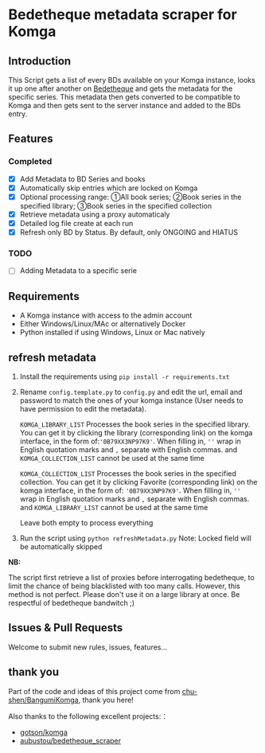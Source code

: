 # Bedetheque metadata scraper for Komga

## Introduction

This Script gets a list of every BDs available on your Komga instance,
looks it up one after another on [Bedetheque](https://www.bedetheque.com/) and gets the metadata for the specific series.
This metadata then gets converted to be compatible to Komga and then gets sent to the server instance and added to the BDs entry.

## Features

### Completed
- [X] Add Metadata to BD Series and books
- [X] Automatically skip entries which are locked on Komga
- [X] Optional processing range: ①All book series; ②Book series in the specified library; ③Book series in the specified collection
- [X] Retrieve metadata using a proxy automaticaly
- [X] Detailed log file create at each run
- [X] Refresh only BD by Status. By default, only ONGOING and HIATUS

### TODO

- [ ] Adding Metadata to a specific serie


## Requirements

- A Komga instance with access to the admin account
- Either Windows/Linux/MAc or alternatively Docker
- Python installed if using Windows, Linux or Mac natively

## refresh metadata

1. Install the requirements using `pip install -r requirements.txt`
2. Rename `config.template.py` to `config.py` and edit the url, email and password to match the ones of your komga instance (User needs to have permission to edit the metadata).

    `KOMGA_LIBRARY_LIST` Processes the book series in the specified library. You can get it by clicking the library (corresponding link) on the komga interface, in the form of:`'0B79XX3NP97K9'`. When filling in, `''` wrap in English quotation marks and `,` separate with English commas. and `KOMGA_COLLECTION_LIST` cannot be used at the same time

    `KOMGA_COLLECTION_LIST` Processes the book series in the specified collection. You can get it by clicking Favorite (corresponding link) on the komga interface, in the form of: `'0B79XX3NP97K9'`. When filling in, `''` wrap in English quotation marks and `,` separate with English commas. and `KOMGA_LIBRARY_LIST` cannot be used at the same time

    Leave both empty to process everything

3. Run the script using `python refreshMetadata.py` Note: Locked field will be automatically skipped

**NB:**

The script first retrieve a list of proxies before interrogating bedetheque, to limit the chance of being blacklisted with too many calls.
However, this method is not perfect. Please don't use it on a large library at once. Be respectful of bedetheque bandwitch ;)

## Issues & Pull Requests

Welcome to submit new rules, issues, features...

## thank you

Part of the code and ideas of this project come from [chu-shen/BangumiKomga](https://github.com/chu-shen/BangumiKomga), thank you here!

Also thanks to the following excellent projects:：
- [gotson/komga](https://github.com/gotson/komga)
- [aubustou/bedetheque_scraper](https://github.com/aubustou/bedetheque_scraper)

